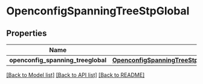 # OpenconfigSpanningTreeStpGlobal

## Properties
Name | Type | Description | Notes
------------ | ------------- | ------------- | -------------
**openconfig_spanning_treeglobal** | [**OpenconfigSpanningTreeStpOpenconfigspanningtreestpGlobal**](OpenconfigSpanningTreeStpOpenconfigspanningtreestpGlobal.md) |  | [optional] 

[[Back to Model list]](../README.md#documentation-for-models) [[Back to API list]](../README.md#documentation-for-api-endpoints) [[Back to README]](../README.md)


